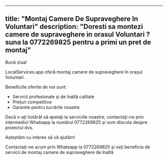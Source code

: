 
---
title: "Montaj Camere De Supraveghere In Voluntari"
description: "Doresti sa montezi camere de supraveghere in orasul Voluntari ? suna la 0772269825 pentru a primi un pret de montaj"
---


Bună ziua! 

LocalServices.app oferă montaj camere de supraveghere în orașul Voluntari. 

Beneficiile oferite de noi sunt: 
- Servicii profesionale și de înaltă calitate
- Prețuri competitive 
- Garantie pentru lucrările noastre 

Dacă v-ați hotărât să apelați la serviciile noastre, contactați-ne prin intermediul Whatsapp la numărul 0772269825 și vom discuta despre proiectul dvs. 

Așteptăm cu interes să vă ajutăm! 

Contactați-ne acum prin Whatsapp la 0772269825 și veți beneficia de servicii de montaj camere de supraveghere de înaltă
